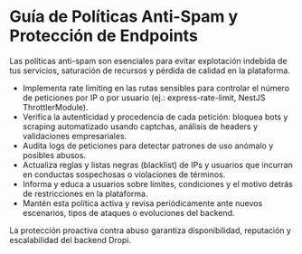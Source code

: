 # Guía de Políticas Anti-Spam y Protección de Endpoints

Las políticas anti-spam son esenciales para evitar explotación indebida de tus servicios, saturación de recursos y pérdida de calidad en la plataforma.

- Implementa rate limiting en las rutas sensibles para controlar el número de peticiones por IP o por usuario (ej.: express-rate-limit, NestJS ThrottlerModule).
- Verifica la autenticidad y procedencia de cada petición: bloquea bots y scraping automatizado usando captchas, análisis de headers y validaciones empresariales.
- Audita logs de peticiones para detectar patrones de uso anómalo y posibles abusos.
- Actualiza reglas y listas negras (blacklist) de IPs y usuarios que incurran en conductas sospechosas o violaciones de términos.
- Informa y educa a usuarios sobre límites, condiciones y el motivo detrás de restricciones en la plataforma.
- Mantén esta política activa y revisa periódicamente ante nuevos escenarios, tipos de ataques o evoluciones del backend.

La protección proactiva contra abuso garantiza disponibilidad, reputación y escalabilidad del backend Dropi.

